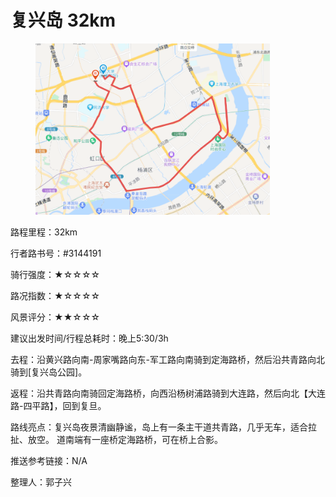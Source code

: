 # 复兴岛 32km

<figure><img src="../.gitbook/assets/复兴岛.png" alt="" width="375"><figcaption></figcaption></figure>

路程里程：32km

行者路书号：#3144191

骑行强度：★☆☆☆☆

路况指数：★☆☆☆☆

风景评分：★★☆☆☆

建议出发时间/行程总耗时：晚上5:30/3h

去程：沿黄兴路向南-周家嘴路向东-军工路向南骑到定海路桥，然后沿共青路向北骑到\[复兴岛公园]。

返程：沿共青路向南骑回定海路桥，向西沿杨树浦路骑到大连路，然后向北【大连路-四平路】，回到复旦。

路线亮点：复兴岛夜景清幽静谧，岛上有一条主干道共青路，几乎无车，适合拉扯、放空。 道南端有一座桥定海路桥，可在桥上合影。

推送参考链接：N/A

整理人：郭子兴

